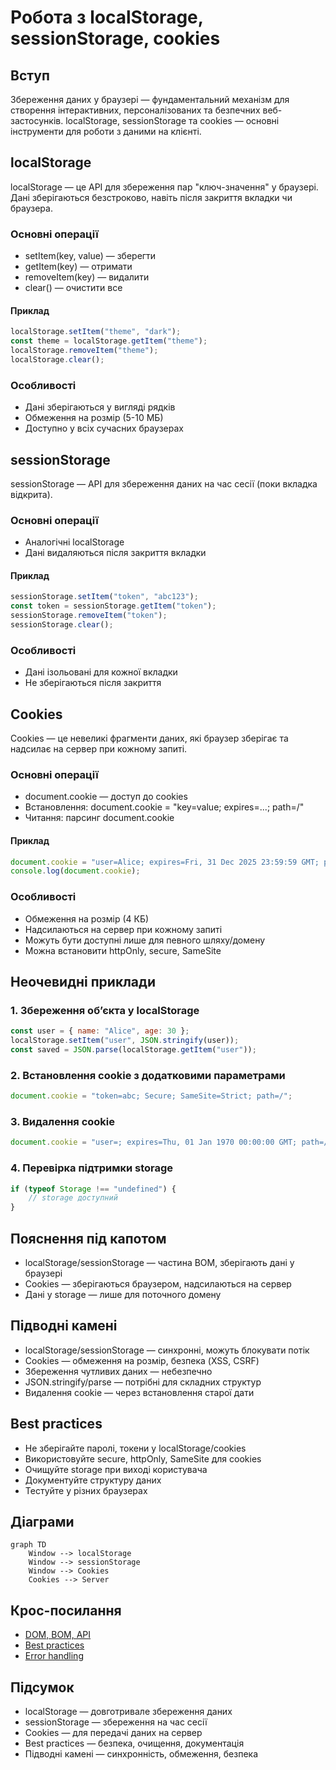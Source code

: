 # Робота з localStorage, sessionStorage, cookies

## Вступ

Збереження даних у браузері — фундаментальний механізм для створення інтерактивних, персоналізованих та безпечних веб-застосунків. localStorage, sessionStorage та cookies — основні інструменти для роботи з даними на клієнті.

## localStorage

localStorage — це API для збереження пар "ключ-значення" у браузері. Дані зберігаються безстроково, навіть після закриття вкладки чи браузера.

### Основні операції

-   setItem(key, value) — зберегти
-   getItem(key) — отримати
-   removeItem(key) — видалити
-   clear() — очистити все

#### Приклад

```js
localStorage.setItem("theme", "dark");
const theme = localStorage.getItem("theme");
localStorage.removeItem("theme");
localStorage.clear();
```

### Особливості

-   Дані зберігаються у вигляді рядків
-   Обмеження на розмір (5-10 МБ)
-   Доступно у всіх сучасних браузерах

## sessionStorage

sessionStorage — API для збереження даних на час сесії (поки вкладка відкрита).

### Основні операції

-   Аналогічні localStorage
-   Дані видаляються після закриття вкладки

#### Приклад

```js
sessionStorage.setItem("token", "abc123");
const token = sessionStorage.getItem("token");
sessionStorage.removeItem("token");
sessionStorage.clear();
```

### Особливості

-   Дані ізольовані для кожної вкладки
-   Не зберігаються після закриття

## Cookies

Cookies — це невеликі фрагменти даних, які браузер зберігає та надсилає на сервер при кожному запиті.

### Основні операції

-   document.cookie — доступ до cookies
-   Встановлення: document.cookie = "key=value; expires=...; path=/"
-   Читання: парсинг document.cookie

#### Приклад

```js
document.cookie = "user=Alice; expires=Fri, 31 Dec 2025 23:59:59 GMT; path=/";
console.log(document.cookie);
```

### Особливості

-   Обмеження на розмір (4 КБ)
-   Надсилаються на сервер при кожному запиті
-   Можуть бути доступні лише для певного шляху/домену
-   Можна встановити httpOnly, secure, SameSite

## Неочевидні приклади

### 1. Збереження об’єкта у localStorage

```js
const user = { name: "Alice", age: 30 };
localStorage.setItem("user", JSON.stringify(user));
const saved = JSON.parse(localStorage.getItem("user"));
```

### 2. Встановлення cookie з додатковими параметрами

```js
document.cookie = "token=abc; Secure; SameSite=Strict; path=/";
```

### 3. Видалення cookie

```js
document.cookie = "user=; expires=Thu, 01 Jan 1970 00:00:00 GMT; path=/";
```

### 4. Перевірка підтримки storage

```js
if (typeof Storage !== "undefined") {
    // storage доступний
}
```

## Пояснення під капотом

-   localStorage/sessionStorage — частина BOM, зберігають дані у браузері
-   Cookies — зберігаються браузером, надсилаються на сервер
-   Дані у storage — лише для поточного домену

## Підводні камені

-   localStorage/sessionStorage — синхронні, можуть блокувати потік
-   Cookies — обмеження на розмір, безпека (XSS, CSRF)
-   Збереження чутливих даних — небезпечно
-   JSON.stringify/parse — потрібні для складних структур
-   Видалення cookie — через встановлення старої дати

## Best practices

-   Не зберігайте паролі, токени у localStorage/cookies
-   Використовуйте secure, httpOnly, SameSite для cookies
-   Очищуйте storage при виході користувача
-   Документуйте структуру даних
-   Тестуйте у різних браузерах

## Діаграми

```mermaid
graph TD
    Window --> localStorage
    Window --> sessionStorage
    Window --> Cookies
    Cookies --> Server
```

## Крос-посилання

-   [DOM, BOM, API](./14-dom-bom.md)
-   [Best practices](./10-best-practices.md)
-   [Error handling](./11-error-handling.md)

## Підсумок

-   localStorage — довготривале збереження даних
-   sessionStorage — збереження на час сесії
-   Cookies — для передачі даних на сервер
-   Best practices — безпека, очищення, документація
-   Підводні камені — синхронність, обмеження, безпека

